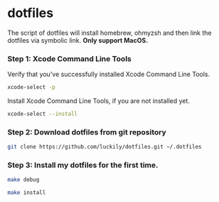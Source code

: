 # dotfiles
The script of dotfiles will install homebrew, ohmyzsh and then link the dotfiles via symbolic link. **Only support MacOS.**


### Step 1: Xcode Command Line Tools
Verify that you've successfully installed Xcode Command Line Tools.
```sh
xcode-select -p
```

Install Xcode Command Line Tools, if you are not installed yet.
```sh
xcode-select --install
```

### Step 2: Download dotfiles from git repository
```sh
git clone https://github.com/luckily/dotfiles.git ~/.dotfiles
```

### Step 3: Install my dotfiles for the first time.
```sh
make debug

make install
```








